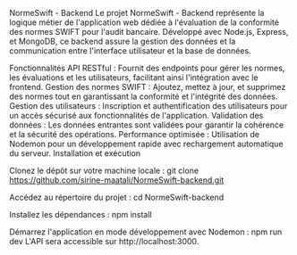 NormeSwift - Backend
Le projet NormeSwift - Backend représente la logique métier de l'application web dédiée à l'évaluation de la conformité des normes SWIFT pour l'audit bancaire. Développé avec Node.js, Express, et MongoDB, ce backend assure la gestion des données et la communication entre l'interface utilisateur et la base de données.

Fonctionnalités
API RESTful : Fournit des endpoints pour gérer les normes, les évaluations et les utilisateurs, facilitant ainsi l'intégration avec le frontend.
Gestion des normes SWIFT : Ajoutez, mettez à jour, et supprimez des normes tout en garantissant la conformité et l'intégrité des données.
Gestion des utilisateurs : Inscription et authentification des utilisateurs pour un accès sécurisé aux fonctionnalités de l'application.
Validation des données : Les données entrantes sont validées pour garantir la cohérence et la sécurité des opérations.
Performance optimisée : Utilisation de Nodemon pour un développement rapide avec rechargement automatique du serveur.
Installation et exécution

Clonez le dépôt sur votre machine locale :
git clone https://github.com/sirine-maatali/NormeSwift-backend.git

Accédez au répertoire du projet :
cd NormeSwift-backend

Installez les dépendances :
npm install

Démarrez l'application en mode développement avec Nodemon :
npm run dev
L'API sera accessible sur http://localhost:3000.
